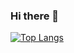 ### Hi there 👋
[![Top Langs](https://github-readme-stats.vercel.app/api/top-langs/?username=yotonishi&langs_count=8)](https://github.com/anuraghazra/github-readme-stats)
